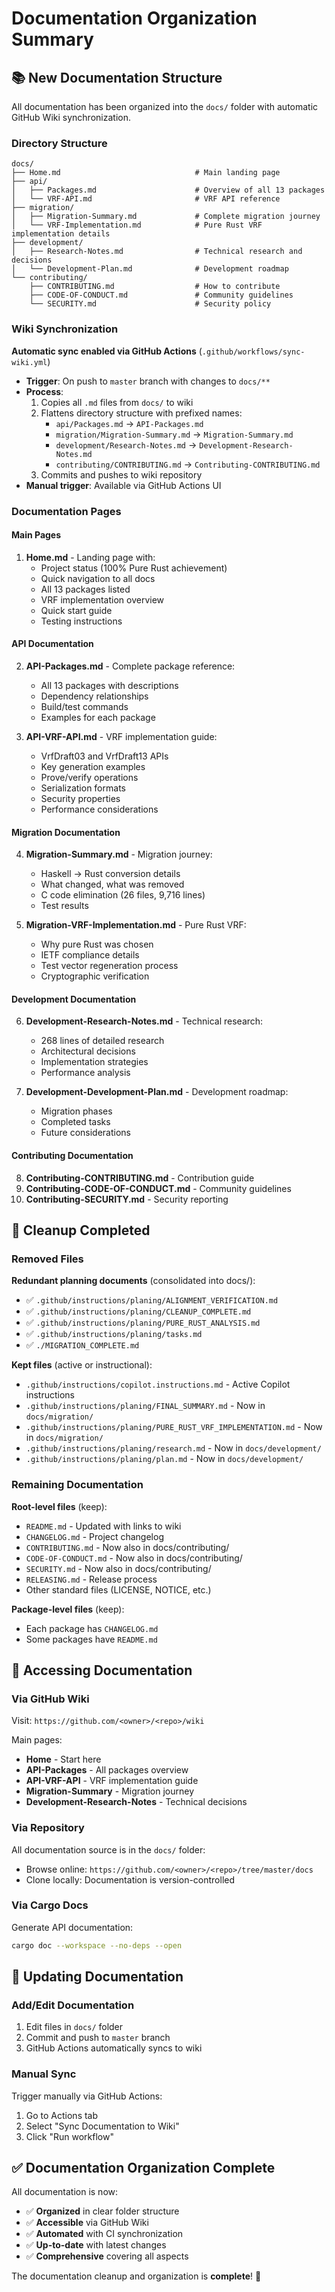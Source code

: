 # Documentation Organization Summary

## 📚 New Documentation Structure

All documentation has been organized into the `docs/` folder with automatic GitHub Wiki synchronization.

### Directory Structure

```
docs/
├── Home.md                              # Main landing page
├── api/
│   ├── Packages.md                      # Overview of all 13 packages
│   └── VRF-API.md                       # VRF API reference
├── migration/
│   ├── Migration-Summary.md             # Complete migration journey
│   └── VRF-Implementation.md            # Pure Rust VRF implementation details
├── development/
│   ├── Research-Notes.md                # Technical research and decisions
│   └── Development-Plan.md              # Development roadmap
└── contributing/
    ├── CONTRIBUTING.md                  # How to contribute
    ├── CODE-OF-CONDUCT.md               # Community guidelines
    └── SECURITY.md                      # Security policy

```

### Wiki Synchronization

**Automatic sync enabled via GitHub Actions** (`.github/workflows/sync-wiki.yml`)

- **Trigger**: On push to `master` branch with changes to `docs/**`
- **Process**:
  1. Copies all `.md` files from `docs/` to wiki
  2. Flattens directory structure with prefixed names:
     - `api/Packages.md` → `API-Packages.md`
     - `migration/Migration-Summary.md` → `Migration-Summary.md`
     - `development/Research-Notes.md` → `Development-Research-Notes.md`
     - `contributing/CONTRIBUTING.md` → `Contributing-CONTRIBUTING.md`
  3. Commits and pushes to wiki repository
- **Manual trigger**: Available via GitHub Actions UI

### Documentation Pages

#### Main Pages

1. **Home.md** - Landing page with:
   - Project status (100% Pure Rust achievement)
   - Quick navigation to all docs
   - All 13 packages listed
   - VRF implementation overview
   - Quick start guide
   - Testing instructions

#### API Documentation

2. **API-Packages.md** - Complete package reference:
   - All 13 packages with descriptions
   - Dependency relationships
   - Build/test commands
   - Examples for each package

3. **API-VRF-API.md** - VRF implementation guide:
   - VrfDraft03 and VrfDraft13 APIs
   - Key generation examples
   - Prove/verify operations
   - Serialization formats
   - Security properties
   - Performance considerations

#### Migration Documentation

4. **Migration-Summary.md** - Migration journey:
   - Haskell → Rust conversion details
   - What changed, what was removed
   - C code elimination (26 files, 9,716 lines)
   - Test results

5. **Migration-VRF-Implementation.md** - Pure Rust VRF:
   - Why pure Rust was chosen
   - IETF compliance details
   - Test vector regeneration process
   - Cryptographic verification

#### Development Documentation

6. **Development-Research-Notes.md** - Technical research:
   - 268 lines of detailed research
   - Architectural decisions
   - Implementation strategies
   - Performance analysis

7. **Development-Development-Plan.md** - Development roadmap:
   - Migration phases
   - Completed tasks
   - Future considerations

#### Contributing Documentation

8. **Contributing-CONTRIBUTING.md** - Contribution guide
9. **Contributing-CODE-OF-CONDUCT.md** - Community guidelines
10. **Contributing-SECURITY.md** - Security reporting

## 🧹 Cleanup Completed

### Removed Files

**Redundant planning documents** (consolidated into docs/):

- ✅ `.github/instructions/planing/ALIGNMENT_VERIFICATION.md`
- ✅ `.github/instructions/planing/CLEANUP_COMPLETE.md`
- ✅ `.github/instructions/planing/PURE_RUST_ANALYSIS.md`
- ✅ `.github/instructions/planing/tasks.md`
- ✅ `./MIGRATION_COMPLETE.md`

**Kept files** (active or instructional):

- `.github/instructions/copilot.instructions.md` - Active Copilot instructions
- `.github/instructions/planing/FINAL_SUMMARY.md` - Now in `docs/migration/`
- `.github/instructions/planing/PURE_RUST_VRF_IMPLEMENTATION.md` - Now in `docs/migration/`
- `.github/instructions/planing/research.md` - Now in `docs/development/`
- `.github/instructions/planing/plan.md` - Now in `docs/development/`

### Remaining Documentation

**Root-level files** (keep):

- `README.md` - Updated with links to wiki
- `CHANGELOG.md` - Project changelog
- `CONTRIBUTING.md` - Now also in docs/contributing/
- `CODE-OF-CONDUCT.md` - Now also in docs/contributing/
- `SECURITY.md` - Now also in docs/contributing/
- `RELEASING.md` - Release process
- Other standard files (LICENSE, NOTICE, etc.)

**Package-level files** (keep):

- Each package has `CHANGELOG.md`
- Some packages have `README.md`

## 📖 Accessing Documentation

### Via GitHub Wiki

Visit: `https://github.com/<owner>/<repo>/wiki`

Main pages:

- **Home** - Start here
- **API-Packages** - All packages overview
- **API-VRF-API** - VRF implementation guide
- **Migration-Summary** - Migration journey
- **Development-Research-Notes** - Technical decisions

### Via Repository

All documentation source is in the `docs/` folder:

- Browse online: `https://github.com/<owner>/<repo>/tree/master/docs`
- Clone locally: Documentation is version-controlled

### Via Cargo Docs

Generate API documentation:

```bash
cargo doc --workspace --no-deps --open

```

## 🔄 Updating Documentation

### Add/Edit Documentation

1. Edit files in `docs/` folder
2. Commit and push to `master` branch
3. GitHub Actions automatically syncs to wiki

### Manual Sync

Trigger manually via GitHub Actions:

1. Go to Actions tab
2. Select "Sync Documentation to Wiki"
3. Click "Run workflow"

## ✅ Documentation Organization Complete

All documentation is now:

- ✅ **Organized** in clear folder structure
- ✅ **Accessible** via GitHub Wiki
- ✅ **Automated** with CI synchronization
- ✅ **Up-to-date** with latest changes
- ✅ **Comprehensive** covering all aspects

The documentation cleanup and organization is **complete**! 🎉
